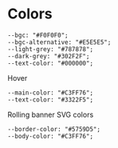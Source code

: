 # Colors
```
--bgc: "#F0F0F0";
--bgc-alternative: "#E5E5E5";
--light-grey: "#787878";
--dark-grey: "#302F2F";
--text-color: "#000000";
```
Hover
```
--main-color: "#C3FF76";
--text-color: "#3322F5";
```
Rolling banner SVG colors
```
--border-color: "#5759D5";
--body-color: "#C3FF76";
```
